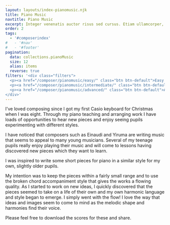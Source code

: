```yaml
---
layout: layouts/index-pianomusic.njk
title: Piano Music
navtitle: Piano Music
excerpt: Integer venenatis auctor risus sed cursus. Etiam ullamcorper, enim quis posuere hendrerit.
order: 2
tags:
  - '#composerindex'
#   - '#nav'
#   - '#footer'
pagination:
  data: collections.pianoMusic
  size: 12
  alias: items
  reverse: true
filters: '<div class="filters">
  <p><a href="/composer/pianomusic/easy/" class="btn btn-default">Easy Piano Music</a></p>
  <p><a href="/composer/pianomusic/intermediate/" class="btn btn-default">Intermediate Piano Music</a></p>
  <p><a href="/composer/pianomusic/advanced/" class="btn btn-default">Advanced Piano Music</a></p>
</div>'
---
```


I've loved composing since I got my first Casio keyboard for Christmas when I was eight. Through my piano teaching and arranging work I have loads of opportunities to hear new pieces and enjoy seeing pupils experimenting with different styles.

I have noticed that composers such as Einaudi and Yiruma are writing music that seems to appeal to many young musicians. Several of my teenage pupils really enjoy playing their music and will come to lessons having discovered new pieces which they want to learn.

I was inspired to write some short pieces for piano in a similar style for my own, slightly older pupils.

My intention was to keep the pieces within a fairly small range and to use the broken chord accompaniment style that gives the works a flowing quality. As I started to work on new ideas, I quickly discovered that the pieces seemed to take on a life of their own and my own harmonic language and style began to emerge. I simply went with the flow! I love the way that ideas and images seem to come to mind as the melodic shape and harmonies find their voice.

Please feel free to download the scores for these and share.
